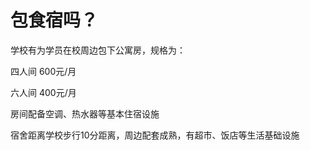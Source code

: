 # 包食宿吗？

学校有为学员在校周边包下公寓房，规格为：

四人间 600元/月

六人间 400元/月

房间配备空调、热水器等基本住宿设施

宿舍距离学校步行10分距离，周边配套成熟，有超市、饭店等生活基础设施

